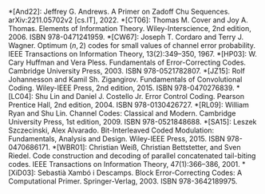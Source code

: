 *[And22]: Jeffrey G. Andrews. A Primer on Zadoff Chu Sequences. arXiv:2211.05702v2 [cs.IT], 2022.
*[CT06]: Thomas M. Cover and Joy A. Thomas. Elements of Information Theory. Wiley-Interscience, 2nd edition, 2006. ISBN 978-0471241959.
*[CW67]: Joseph T. Cordaro and Terry J. Wagner. Optimum $(n, 2)$ codes for small values of channel error probability. IEEE Transactions on Information Theory, 13(2):349–350, 1967.
*[HP03]: W. Cary Huffman and Vera Pless. Fundamentals of Error-Correcting Codes. Cambridge University Press, 2003. ISBN 978-0521782807.
*[JZ15]: Rolf Johannesson and Kamil Sh. Zigangirov. Fundamentals of Convolutional Coding. Wiley-IEEE Press, 2nd edition, 2015. ISBN 978-0470276839.
*[LC04]: Shu Lin and Daniel J. Costello Jr. Error Control Coding. Pearson Prentice Hall, 2nd edition, 2004. ISBN 978-0130426727.
*[RL09]: William Ryan and Shu Lin. Channel Codes: Classical and Modern. Cambridge University Press, 1st edition, 2009. ISBN 978-0521848688.
*[SA15]: Leszek Szczecinski, Alex Alvarado. Bit-Interleaved Coded Modulation: Fundamentals, Analysis and Design. Wiley-IEEE Press, 2015. ISBN 978-0470686171.
*[WBR01]: Christian Weiß, Christian Bettstetter, and Sven Riedel. Code construction and decoding of parallel concatenated tail-biting codes. IEEE Transactions on Information Theory, 47(1):366–386, 2001.
*[XiD03]: Sebastià Xambó i Descamps. Block Error-Correcting Codes: A Computational Primer. Springer-Verlag, 2003. ISBN 978-3642189975.
